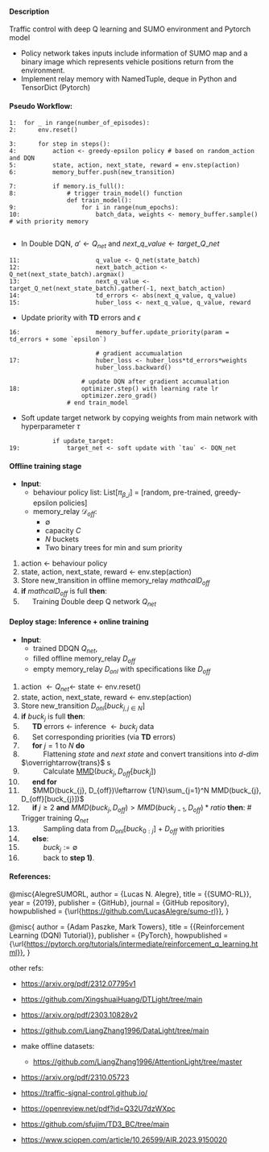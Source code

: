 #### Description
Traffic control with deep Q learning and SUMO environment and Pytorch model
- Policy network takes inputs include information of SUMO map and a binary image which
represents vehicle positions return from the environment.
- Implement relay memory with NamedTuple, deque in Python and TensorDict (Pytorch)

#### Pseudo Workflow:
```
1:  for _ in range(number_of_episodes): 
2:      env.reset()

3:      for step in steps():
4:          action <- greedy-epsilon policy # based on random_action and DQN
5:          state, action, next_state, reward = env.step(action)
6:          memory_buffer.push(new_transition) 

7:          if memory.is_full():
8:              # trigger train_model() function
                def train_model():
9:                  for i in range(num_epochs):
10:                     batch_data, weights <- memory_buffer.sample() # with priority memory
                        
```

- In Double DQN, $`a'\leftarrow Q_{net}`$ and $`next\_q\_value\leftarrow target\_Q\_net`$
```
11:                     q_value <- Q_net(state_batch)
12:                     next_batch_action <- Q_net(next_state_batch).argmax()
13:                     next_q_value <- target_Q_net(next_state_batch).gather(-1, next_batch_action)
14:                     td_errors <- abs(next_q_value, q_value)
15:                     huber_loss <- next_q_value, q_value, reward
```

- Update priority with **TD** errors and $\epsilon$
```
16:                     memory_buffer.update_priority(param = td_errors + some `epsilon`)
                        
                        # gradient accumualation
17:                     huber_loss <- huber_loss*td_errors*weights
                        huber_loss.backward()
                    
                    # update DQN after gradient accumualation
18:                 optimizer.step() with learning rate lr
                    optimizer.zero_grad()
                # end train_model

```
- Soft update target network by copying weights from main network with hyperparameter $\tau$
```
            if update_target:
19:             target_net <- soft update with `tau` <- DQN_net

```

#### Offline training stage
- **Input**: 
    - behaviour policy list: List[$`\pi_{\beta\_i}`$] = [random, pre-trained, greedy-epsilon policies]
    - memory_relay $\mathcal{D}_{off}$:
        - $\emptyset$
        - capacity $C$
        - $N$ buckets
        - Two binary trees for min and sum priority
1. action $\leftarrow$ behaviour policy
2. state, action, next_state, reward $\leftarrow$ env.step(action)
3. Store new_transition in offline memory_relay $mathcal{D}_{off}$
4. **if** $mathcal{D}_{off}$ is full **then**:
5. &ensp; &ensp; Training Double deep Q network $Q_{net}$
#### Deploy stage: Inference + online training
- **Input**:
    - trained DDQN $Q_{net}$,
    - filled offline memory_relay $D_{off}$
    - empty memory_relay $D_{onl}$ with specifications like $D_{off}$
1. action $\leftarrow Q_{net}\leftarrow$ state $\leftarrow$ env.reset()
2. state, action, next_state, reward $\leftarrow$ env.step(action)
3. Store new_transition $D_{onl}[buck_{j,j\in N}]$
4. **if** $buck_{j}$ is full **then**:
5. &ensp; &ensp; **TD** errors $\leftarrow$ inference $\leftarrow buck_{j}$ data
6. &ensp; &ensp; Set corresponding priorities (via **TD** errors)
7. &ensp; &ensp; **for** $j=1$ to $N$ **do**
7. &ensp; &ensp; &ensp; &ensp; Flattening _state_ and _next_ _state_ and 
convert transitions into _d-dim_ $\overrightarrow{trans}$ s
8. &ensp; &ensp; &ensp; &ensp; Calculate [MMD](https://pytorch.org/ignite/generated/ignite.metrics.MaximumMeanDiscrepancy.html)$(buck_{j}, D_{off}[buck_{j}])$
9. &ensp; &ensp; **end for**
10. &ensp; &ensp; $MMD(buck_{j}, D_{off})\leftarrow {1/N}\sum_{j=1}^N MMD(buck_{j}, D_{off}[buck_{j}])$
11. &ensp; &ensp; **if** $j\geq2$ **and** $MMD(buck_{j}, D_{off}) > MMD(buck_{j-1}, D_{off})*ratio$ **then**: # Trigger training $Q_{net}$
12. &ensp; &ensp; &ensp; &ensp; Sampling data from $D_{onl}[buck_{0:j}]$ + $D_{off}$ with priorities
13. &ensp; &ensp;  **else**:
14. &ensp; &ensp; &ensp; &ensp; $buck_{j}:=\emptyset$
15. &ensp; &ensp; &ensp; &ensp; back to **step 1)**.




#### References: 
@misc{AlegreSUMORL,
    author = {Lucas N. Alegre},
    title = {{SUMO-RL}},
    year = {2019},
    publisher = {GitHub},
    journal = {GitHub repository},
    howpublished = {\url{https://github.com/LucasAlegre/sumo-rl}},
}

@misc{
    author = {Adam Paszke, Mark Towers},
    title = {{Reinforcement Learning (DQN) Tutorial}},
    publisher = {PyTorch},
    howpublished = {\url{https://pytorch.org/tutorials/intermediate/reinforcement_q_learning.html}},
}






other refs:
- https://arxiv.org/pdf/2312.07795v1
- https://github.com/XingshuaiHuang/DTLight/tree/main

- https://arxiv.org/pdf/2303.10828v2
- https://github.com/LiangZhang1996/DataLight/tree/main
- make offline datasets:
    - https://github.com/LiangZhang1996/AttentionLight/tree/master


- https://arxiv.org/pdf/2310.05723

- https://traffic-signal-control.github.io/


- https://openreview.net/pdf?id=Q32U7dzWXpc
- https://github.com/sfujim/TD3_BC/tree/main

- https://www.sciopen.com/article/10.26599/AIR.2023.9150020
